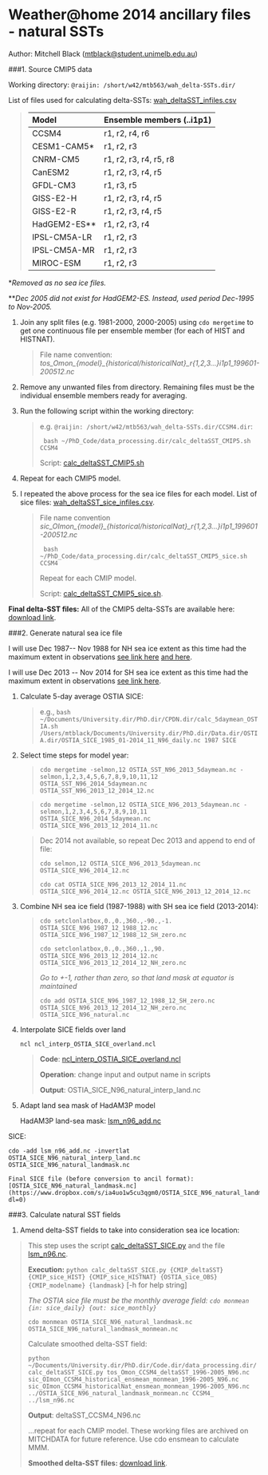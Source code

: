 # Weather@home 2014 ancillary files - natural SSTs

Author: Mitchell Black (mtblack@student.unimelb.edu.au)

###1. Source CMIP5 data

Working directory: `@raijin: /short/w42/mtb563/wah_delta-SSTs.dir/`


List of files used for calculating delta-SSTs: [wah_deltaSST_infiles.csv](https://github.com/MitchellBlack/PhD_Code/blob/73908d41b8b37b0a4cb10b89bfc62efe7d522c82/working_files.dir/wah.dir/wah_deltaSST_infiles.csv)

> | Model   | Ensemble members (..i1p1)  |
> | :----- | :------  |
> | CCSM4 | r1, r2, r4, r6 |
> | CESM1-CAM5* | r1, r2, r3 | 
> | CNRM-CM5 | r1, r2, r3, r4, r5, r8 |
> | CanESM2 | r1, r2, r3, r4, r5 |
> | GFDL-CM3 | r1, r3, r5 |
> | GISS-E2-H | r1, r2, r3, r4, r5 |
> | GISS-E2-R | r1, r2, r3, r4, r5 |
> | HadGEM2-ES** | r1, r2, r3, r4 |
> | IPSL-CM5A-LR | r1, r2, r3 |
> | IPSL-CM5A-MR | r1, r2, r3 |
> | MIROC-ESM | r1, r2, r3 |

*_Removed as no sea ice files._

**_Dec 2005 did not exist for HadGEM2-ES. Instead, used period Dec-1995 to Nov-2005._

1. Join any split files (e.g. 1981-2000, 2000-2005) using `cdo mergetime` to get one continuous file per ensemble member (for each of HIST and HISTNAT).
	> File name convention: *tos_Omon_{model}_{historical/historicalNat}_r{1,2,3...}i1p1_199601-200512.nc*
	
2. Remove any unwanted files from directory. Remaining files must be the individual ensemble members ready for averaging.

3. Run the following script within the working directory:
	> e.g. `@raijin: /short/w42/mtb563/wah_delta-SSTs.dir/CCSM4.dir`:
	>
	> ` bash ~/PhD_Code/data_processing.dir/calc_deltaSST_CMIP5.sh CCSM4`
	>
	> Script: [calc_deltaSST_CMIP5.sh](https://github.com/MitchellBlack/PhD_Code/blob/b7dadd2a7f05cae51dda8d5583344f6bac052eb9/data_processing.dir/calc_deltaSST_CMIP5.sh)

4. Repeat for each CMIP5 model.

5. I repeated the above process for the sea ice files for each model. List of sice files: [wah_deltaSST_sice_infiles.csv](https://github.com/MitchellBlack/PhD_Code/blob/66750b5891d3c92945af0091efeda6dcb63c1d91/working_files.dir/wah.dir/wah_deltaSST_sice_infiles.csv). 

	> File name 	convention *sic_OImon_{model}_{historical/historicalNat}_r{1,2,3...}i1p1_199601-200512.nc*
	> 
	> ` bash ~/PhD_Code/data_processing.dir/calc_deltaSST_CMIP5_sice.sh CCSM4`
	>
	> Repeat for each CMIP model.
	>
	> Script: [calc_deltaSST_CMIP5_sice.sh](https://github.com/MitchellBlack/PhD_Code/blob/6403ac5d5bc4617aa57e8cfdcae58352dd217b15/data_processing.dir/calc_deltaSST_CMIP5_sice.sh).

**Final delta-SST files:** All of the CMIP5 delta-SSTs are available here: [download link](https://www.dropbox.com/s/i5u57x2vl1rw9e6/deltaSST_CMIP5.zip?dl=0).

###2. Generate natural sea ice file

I will use Dec 1987-- Nov 1988 for NH sea ice extent as this time had the maximum extent in observations [see link here](http://nsidc.org/arcticseaicenews/files/2014/03/Figure3.png) [and here](http://nsidc.org/arcticseaicenews/files/2014/10/monthly_ice_NH_09.png).

I will use Dec 2013 -- Nov 2014 for SH sea ice extent as this time had the maximum extent in observations [see link here](http://arctic.atmos.uiuc.edu/cryosphere/antarctic.sea.ice.interactive.html). 

1. Calculate 5-day average OSTIA SICE:

	> e.g., `bash ~/Documents/University.dir/PhD.dir/CPDN.dir/calc_5daymean_OSTIA.sh /Users/mtblack/Documents/University.dir/PhD.dir/Data.dir/OSTIA.dir/OSTIA_SICE_1985_01-2014_11_N96_daily.nc 1987 SICE`

2. Select time steps for model year:

	> `cdo mergetime -selmon,12 OSTIA_SST_N96_2013_5daymean.nc -selmon,1,2,3,4,5,6,7,8,9,10,11,12 OSTIA_SST_N96_2014_5daymean.nc OSTIA_SST_N96_2013_12_2014_12.nc`

	> `cdo mergetime -selmon,12 OSTIA_SICE_N96_2013_5daymean.nc -selmon,1,2,3,4,5,6,7,8,9,10,11 OSTIA_SICE_N96_2014_5daymean.nc OSTIA_SICE_N96_2013_12_2014_11.nc`
	
	> Dec 2014 not available, so repeat Dec 2013 and append to end of file:
	>
	> `cdo selmon,12 OSTIA_SICE_N96_2013_5daymean.nc OSTIA_SICE_N96_2014_12.nc`
	>
	> `cdo cat OSTIA_SICE_N96_2013_12_2014_11.nc OSTIA_SICE_N96_2014_12.nc OSTIA_SICE_N96_2013_12_2014_12.nc`

3. Combine NH sea ice field  (1987-1988) with SH sea ice field  (2013-2014):

	> `cdo setclonlatbox,0.,0.,360.,-90.,-1. OSTIA_SICE_N96_1987_12_1988_12.nc OSTIA_SICE_N96_1987_12_1988_12_SH_zero.nc`
	>
	> `cdo setclonlatbox,0.,0.,360.,1.,90. OSTIA_SICE_N96_2013_12_2014_12.nc OSTIA_SICE_N96_2013_12_2014_12_NH_zero.nc`
	>
	> *Go to +-1, rather than zero, so that land mask at equator is maintained*
	>
	> `cdo add OSTIA_SICE_N96_1987_12_1988_12_SH_zero.nc OSTIA_SICE_N96_2013_12_2014_12_NH_zero.nc  OSTIA_SICE_N96_natural.nc`

4. Interpolate SICE fields over land

	`ncl ncl_interp_OSTIA_SICE_overland.ncl`

	> **Code**: [ncl_interp_OSTIA_SICE_overland.ncl](https://github.com/MitchellBlack/CPDN/blob/master/ncl_interp_OSTIA_SICE_overland.ncl)
	>
	> **Operation**: change input and output name in scripts
	>
	> **Output**: OSTIA_SICE_N96_natural_interp_land.nc

5. Adapt land sea mask of HadAM3P model

	HadAM3P land-sea mask: [lsm_n96_add.nc](https://www.dropbox.com/s/j1dgrxdny0jhfmd/lsm_n96_add.nc?dl=0)

SICE:

`cdo -add lsm_n96_add.nc -invertlat OSTIA_SICE_N96_natural_interp_land.nc OSTIA_SICE_N96_natural_landmask.nc`

	Final SICE file (before conversion to ancil format): [OSTIA_SICE_N96_natural_landmask.nc](https://www.dropbox.com/s/ia4uo1w5cu3qgm0/OSTIA_SICE_N96_natural_landmask.nc?dl=0)


###3. Calculate natural SST fields

1. Amend delta-SST fields to take into consideration sea ice location:

> This step uses the script [calc_deltaSST_SICE.py](https://github.com/MitchellBlack/PhD_Code/blob/ffac7015328eae07e154d587769b4cae55674d91/data_processing.dir/calc_deltaSST_SICE.py) and the file [lsm_n96.nc](https://www.dropbox.com/s/9idyh1yiljhzg05/lsm_n96.nc?dl=0).
> 
> **Execution:** `python calc_deltaSST_SICE.py {CMIP_deltaSST} {CMIP_sice_HIST} {CMIP_sice_HISTNAT} {OSTIA_sice_OBS} {CMIP_modelname} {landmask}` [-h for help string]
> 
> *The OSTIA sice file must be the monthly average field: `cdo monmean {in: sice_daily} {out: sice_monthly}`*
>
> `cdo monmean OSTIA_SICE_N96_natural_landmask.nc OSTIA_SICE_N96_natural_landmask_monmean.nc`
>
> Calculate smoothed delta-SST field:
> 
> `python ~/Documents/University.dir/PhD.dir/Code.dir/data_processing.dir/calc_deltaSST_SICE.py tos_Omon_CCSM4_deltaSST_1996-2005_N96.nc sic_OImon_CCSM4_historical_ensmean_monmean_1996-2005_N96.nc sic_OImon_CCSM4_historicalNat_ensmean_monmean_1996-2005_N96.nc ../OSTIA_SICE_N96_natural_landmask_monmean.nc CCSM4_ ../lsm_n96.nc`
>
> **Output**: deltaSST_CCSM4_N96.nc
>
> ...repeat for each CMIP model. These working files are archived on MITCHDATA for future reference. Use cdo ensmean to calculate MMM.
>
> **Smoothed delta-SST files:** [download link](https://www.dropbox.com/s/yaw5ifvogiydeac/WAH_deltaSST.dir.zip?dl=0).





